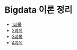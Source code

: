 # Bigdata 이론 정리
- [1과목](https://github.com/junyong1111/Bigdata/tree/ch.1)
- [2과목](https://github.com/junyong1111/Bigdata/tree/ch2)
- [3과목](https://github.com/junyong1111/Bigdata/tree/ch3)
- [4과목](https://github.com/junyong1111/Bigdata/tree/ch4)